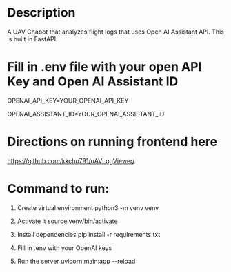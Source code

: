 # Description
A UAV Chabot that analyzes flight logs that uses Open AI Assistant API.
This is built in FastAPI.

# Fill in .env file with your open API Key and Open AI Assistant ID
OPENAI_API_KEY=YOUR_OPENAI_API_KEY

OPENAI_ASSISTANT_ID=YOUR_OPENAI_ASSISTANT_ID

# Directions on running frontend here

https://github.com/kkchu791/uAVLogViewer/

# Command to run:
1. Create virtual environment
python3 -m venv venv

2. Activate it
source venv/bin/activate

3. Install dependencies
pip install -r requirements.txt

4. Fill in .env with your OpenAI keys

5. Run the server
uvicorn main:app --reload

